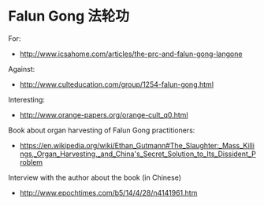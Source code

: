 # Falun Gong 法轮功

For:

- <http://www.icsahome.com/articles/the-prc-and-falun-gong-langone>

Against:

- <http://www.culteducation.com/group/1254-falun-gong.html>

Interesting:

- <http://www.orange-papers.org/orange-cult_q0.html>

Book about organ harvesting of Falun Gong practitioners:

- <https://en.wikipedia.org/wiki/Ethan_Gutmann#The_Slaughter:_Mass_Killings,_Organ_Harvesting,_and_China's_Secret_Solution_to_Its_Dissident_Problem>

Interview with the author about the book (in Chinese)

- <http://www.epochtimes.com/b5/14/4/28/n4141961.htm>